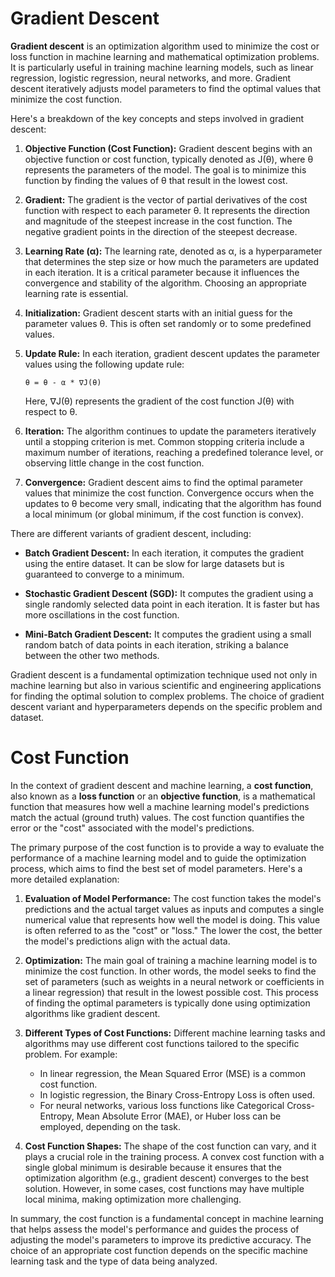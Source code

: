 # Gradient Descent

**Gradient descent** is an optimization algorithm used to minimize the cost or loss function in machine learning and mathematical optimization problems. It is particularly useful in training machine learning models, such as linear regression, logistic regression, neural networks, and more. Gradient descent iteratively adjusts model parameters to find the optimal values that minimize the cost function.

Here's a breakdown of the key concepts and steps involved in gradient descent:

1. **Objective Function (Cost Function):** Gradient descent begins with an objective function or cost function, typically denoted as J(θ), where θ represents the parameters of the model. The goal is to minimize this function by finding the values of θ that result in the lowest cost.

2. **Gradient:** The gradient is the vector of partial derivatives of the cost function with respect to each parameter θ. It represents the direction and magnitude of the steepest increase in the cost function. The negative gradient points in the direction of the steepest decrease.

3. **Learning Rate (α):** The learning rate, denoted as α, is a hyperparameter that determines the step size or how much the parameters are updated in each iteration. It is a critical parameter because it influences the convergence and stability of the algorithm. Choosing an appropriate learning rate is essential.

4. **Initialization:** Gradient descent starts with an initial guess for the parameter values θ. This is often set randomly or to some predefined values.

5. **Update Rule:** In each iteration, gradient descent updates the parameter values using the following update rule:

   ```
   θ = θ - α * ∇J(θ)
   ```

   Here, ∇J(θ) represents the gradient of the cost function J(θ) with respect to θ.

6. **Iteration:** The algorithm continues to update the parameters iteratively until a stopping criterion is met. Common stopping criteria include a maximum number of iterations, reaching a predefined tolerance level, or observing little change in the cost function.

7. **Convergence:** Gradient descent aims to find the optimal parameter values that minimize the cost function. Convergence occurs when the updates to θ become very small, indicating that the algorithm has found a local minimum (or global minimum, if the cost function is convex).

There are different variants of gradient descent, including:

- **Batch Gradient Descent:** In each iteration, it computes the gradient using the entire dataset. It can be slow for large datasets but is guaranteed to converge to a minimum.

- **Stochastic Gradient Descent (SGD):** It computes the gradient using a single randomly selected data point in each iteration. It is faster but has more oscillations in the cost function.

- **Mini-Batch Gradient Descent:** It computes the gradient using a small random batch of data points in each iteration, striking a balance between the other two methods.

Gradient descent is a fundamental optimization technique used not only in machine learning but also in various scientific and engineering applications for finding the optimal solution to complex problems. The choice of gradient descent variant and hyperparameters depends on the specific problem and dataset.


# Cost Function

In the context of gradient descent and machine learning, a **cost function**, also known as a **loss function** or an **objective function**, is a mathematical function that measures how well a machine learning model's predictions match the actual (ground truth) values. The cost function quantifies the error or the "cost" associated with the model's predictions.

The primary purpose of the cost function is to provide a way to evaluate the performance of a machine learning model and to guide the optimization process, which aims to find the best set of model parameters. Here's a more detailed explanation:

1. **Evaluation of Model Performance:** The cost function takes the model's predictions and the actual target values as inputs and computes a single numerical value that represents how well the model is doing. This value is often referred to as the "cost" or "loss." The lower the cost, the better the model's predictions align with the actual data.

2. **Optimization:** The main goal of training a machine learning model is to minimize the cost function. In other words, the model seeks to find the set of parameters (such as weights in a neural network or coefficients in a linear regression) that result in the lowest possible cost. This process of finding the optimal parameters is typically done using optimization algorithms like gradient descent.

3. **Different Types of Cost Functions:** Different machine learning tasks and algorithms may use different cost functions tailored to the specific problem. For example:
   - In linear regression, the Mean Squared Error (MSE) is a common cost function.
   - In logistic regression, the Binary Cross-Entropy Loss is often used.
   - For neural networks, various loss functions like Categorical Cross-Entropy, Mean Absolute Error (MAE), or Huber loss can be employed, depending on the task.

4. **Cost Function Shapes:** The shape of the cost function can vary, and it plays a crucial role in the training process. A convex cost function with a single global minimum is desirable because it ensures that the optimization algorithm (e.g., gradient descent) converges to the best solution. However, in some cases, cost functions may have multiple local minima, making optimization more challenging.

In summary, the cost function is a fundamental concept in machine learning that helps assess the model's performance and guides the process of adjusting the model's parameters to improve its predictive accuracy. The choice of an appropriate cost function depends on the specific machine learning task and the type of data being analyzed.